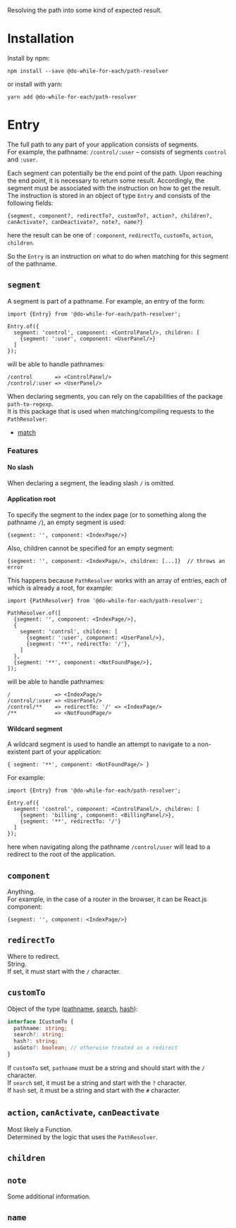 Resolving the path into some kind of expected result.

# Installation

Install by npm:

```shell
npm install --save @do-while-for-each/path-resolver
```

or install with yarn:

```shell
yarn add @do-while-for-each/path-resolver
```

# Entry

The full path to any part of your application consists of segments.  
For example, the pathname: `/control/:user` – consists of segments `control` and `:user`.

Each segment can potentially be the end point of the path. Upon reaching the end point, it is necessary to return some result. Accordingly, the segment must be associated with the instruction on how to get the result.  
The instruction is stored in an object of type `Entry` and consists of the following fields:

```
{segment, component?, redirectTo?, customTo?, action?, children?, canActivate?, canDeactivate?, note?, name?}
```

here the result can be one of : `component`, `redirectTo`, `customTo`, `action`, `children`.

So the `Entry` is an instruction on what to do when matching for this segment of the pathname.

## `segment`

A segment is part of a pathname. For example, an entry of the form:

```
import {Entry} from '@do-while-for-each/path-resolver';

Entry.of({
  segment: 'control', component: <ControlPanel/>, children: [
    {segment: ':user', component: <UserPanel/>}
  ]
});
```

will be able to handle pathnames:

```
/control       => <ControlPanel/>
/control/:user => <UserPanel/>
```

When declaring segments, you can rely on the capabilities of the package `path-to-regexp`.  
It is this package that is used when matching/compiling requests to the `PathResolver`:

- [match](https://github.com/pillarjs/path-to-regexp#match)

### Features

#### No slash

When declaring a segment, the leading slash `/` is omitted.

#### Application root

To specify the segment to the index page (or to something along the pathname `/`), an empty segment is used:

```
{segment: '', component: <IndexPage/>}
```

Also, children cannot be specified for an empty segment:

```
{segment: '', component: <IndexPage/>, children: [...]}  // throws an error
```

This happens because `PathResolver` works with an array of entries, each of which is already a root, for example:

```
import {PathResolver} from '@do-while-for-each/path-resolver';

PathResolver.of([
  {segment: '', component: <IndexPage/>},
  {
    segment: 'control', children: [
      {segment: ':user', component: <UserPanel/>},
      {segment: '**', redirectTo: '/'},
    ]
  },
  {segment: '**', component: <NotFoundPage/>},
]);
```

will be able to handle pathnames:

```
/              => <IndexPage/>
/control/:user => <UserPanel/>
/control/**    => redirectTo: '/' => <IndexPage/>
/**            => <NotFoundPage/>
```

#### Wildcard segment

A wildcard segment is used to handle an attempt to navigate to a non-existent part of your application:

```
{ segment: '**', component: <NotFoundPage/> }
```

For example:

```
import {Entry} from '@do-while-for-each/path-resolver';

Entry.of({
  segment: 'control', component: <ControlPanel/>, children: [
    {segment: 'billing', component: <BillingPanel/>},
    {segment: '**', redirectTo: '/'}
  ]
});
```

here when navigating along the pathname `/control/user` will lead to a redirect to the root of the application.

## `component`

Anything.  
For example, in the case of a router in the browser, it can be React.js component:

```
{segment: '', component: <IndexPage/>}
```

## `redirectTo`

Where to redirect.  
String.  
If set, it must start with the `/` character.

## `customTo`

Object of the type ([pathname](https://developer.mozilla.org/en-US/docs/Web/API/URL/pathname), [search](https://developer.mozilla.org/en-US/docs/Web/API/URL/search), [hash](https://developer.mozilla.org/en-US/docs/Web/API/URL/hash)):

```typescript
interface ICustomTo {
  pathname: string;
  search?: string;
  hash?: string;
  asGoto?: boolean; // otherwise treated as a redirect
}
```

If `customTo` set, `pathname` must be a string and should start with the `/` character.  
If `search` set, it must be a string and start with the `?` character.  
If `hash` set, it must be a string and start with the `#` character.

## `action`, `canActivate`, `canDeactivate`

Most likely a Function.  
Determined by the logic that uses the `PathResolver`.

## `children`

## `note`

Some additional information.

## `name`
